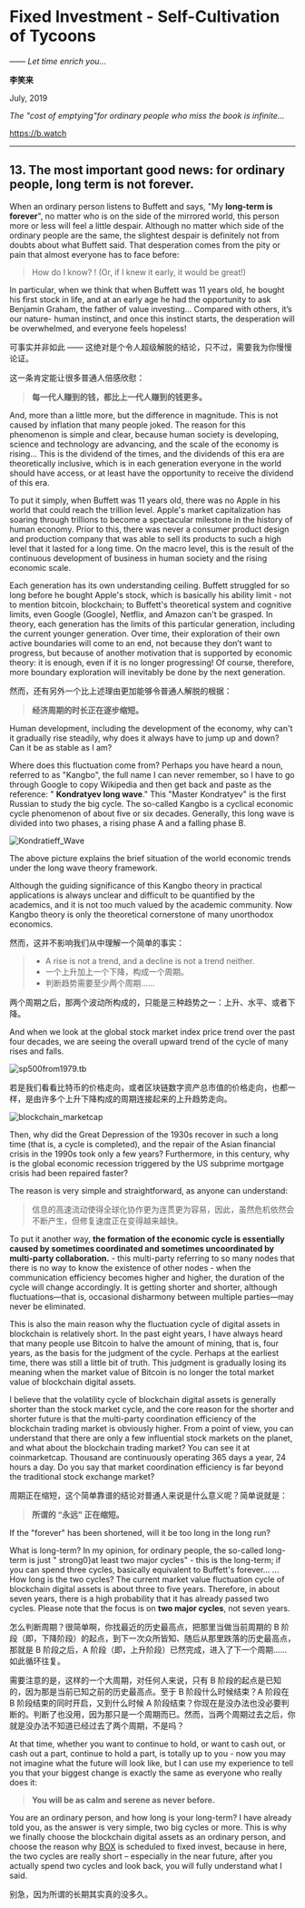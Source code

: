 # Fixed Investment - Self-Cultivation of Tycoons

*—— Let time enrich you...*

**李笑来**

July, 2019

*The "cost of emptying"for ordinary people who miss the book is infinite...*

https://b.watch

---

## 13. The most important good news: for ordinary people, long term is not forever.

When an ordinary person listens to Buffett and says, "My **long-term is forever**", no matter who is on the side of the mirrored world, this person more or less will feel a little despair. Although no matter which side of the ordinary people are the same, the slightest despair is definitely not from doubts about what Buffett said. That desperation comes from the pity or pain that almost everyone has to face before:

> How do I know? ! (Or, if I knew it early, it would be great!)

In particular, when we think that when Buffett was 11 years old, he bought his first stock in life, and at an early age he had the opportunity to ask Benjamin Graham, the father of value investing... Compared with others, it’s our nature- human instinct, and once this instinct starts, the desperation will be overwhelmed, and everyone feels hopeless!

可事实并非如此 —— 这绝对是个令人超级解脱的结论，只不过，需要我为你慢慢论证。

这一条肯定能让很多普通人倍感欣慰：

> **每一代人赚到的钱，都比上一代人赚到的钱更多。**

And, more than a little more, but the difference in magnitude. This is not caused by inflation that many people joked. The reason for this phenomenon is simple and clear, because human society is developing, science and technology are advancing, and the scale of the economy is rising... This is the dividend of the times, and the dividends of this era are theoretically inclusive, which is in each generation everyone in the world should have access, or at least have the opportunity to receive the dividend of this era.

To put it simply, when Buffett was 11 years old, there was no Apple in his world that could reach the trillion level. Apple's market capitalization has soaring through trillions to become a spectacular milestone in the history of human economy. Prior to this, there was never a consumer product design and production company that was able to sell its products to such a high level that it lasted for a long time. On the macro level, this is the result of the continuous development of business in human society and the rising economic scale.

Each generation has its own understanding ceiling. Buffett struggled for so long before he bought Apple's stock, which is basically his ability limit - not to mention bitcoin, blockchain; to Buffett's theoretical system and cognitive limits, even Google (Google), Netflix, and Amazon can't be grasped. In theory, each generation has the limits of this particular generation, including the current younger generation. Over time, their exploration of their own active boundaries will come to an end, not because they don’t want to progress, but because of another motivation that is supported by economic theory: it is enough, even if it is no longer progressing! Of course, therefore, more boundary exploration will inevitably be done by the next generation.

然而，还有另外一个比上述理由更加能够令普通人解脱的根据：

> **经济周期的时长正在逐步缩短。**

Human development, including the development of the economy, why can't it gradually rise steadily, why does it always have to jump up and down? Can it be as stable as I am?

Where does this fluctuation come from? Perhaps you have heard a noun, referred to as "Kangbo", the full name I can never remember, so I have to go through Google to copy Wikipedia and then get back and paste as the reference: " **Kondratyev long wave**." This "Master Kondratyev" is the first Russian to study the big cycle. The so-called Kangbo is a cyclical economic cycle phenomenon of about five or six decades. Generally, this long wave is divided into two phases, a rising phase A and a falling phase B.

![Kondratieff_Wave](../images/Kondratieff_Wave.png)

The above picture explains the brief situation of the world economic trends under the long wave theory framework.

Although the guiding significance of this Kangbo theory in practical applications is always unclear and difficult to be quantified by the academics, and it is not too much valued by the academic community. Now Kangbo theory is only the theoretical cornerstone of many unorthodox economics.

然而，这并不影响我们从中理解一个简单的事实：

> - A rise is not a trend, and a decline is not a trend neither.
> - 一个上升加上一个下降，构成一个周期。
> - 判断趋势需要至少两个周期……

两个周期之后，那两个波动所构成的，只能是三种趋势之一：上升、水平、或者下降。

And when we look at the global stock market index price trend over the past four decades, we are seeing the overall upward trend of the cycle of many rises and falls.

![sp500from1979.tb](../images/sp500from1979.tb.png)

若是我们看看比特币的价格走向，或者区块链数字资产总市值的价格走向，也都一样，是由许多个上升下降构成的周期连接起来的上升趋势走向。

![blockchain_marketcap](../images/blockchain_marketcap.png)

Then, why did the Great Depression of the 1930s recover in such a long time (that is, a cycle is completed), and the repair of the Asian financial crisis in the 1990s took only a few years? Furthermore, in this century, why is the global economic recession triggered by the US subprime mortgage crisis had been repaired faster?

The reason is very simple and straightforward, as anyone can understand:

> 信息的高速流动使得全球化协作更为连贯更为容易，因此，虽然危机依然会不断产生，但修复速度正在变得越来越快。

To put it another way, **the formation of the economic cycle is essentially caused by sometimes coordinated and sometimes uncoordinated by multi-party collaboration.** - this multi-party referring to so many nodes that there is no way to know the existence of other nodes - when the communication efficiency becomes higher and higher, the duration of the cycle will change accordingly. It is getting shorter and shorter, although fluctuations—that is, occasional disharmony between multiple parties—may never be eliminated.

This is also the main reason why the fluctuation cycle of digital assets in blockchain is relatively short. In the past eight years, I have always heard that many people use Bitcoin to halve the amount of mining, that is, four years, as the basis for the judgment of the cycle. Perhaps at the earliest time, there was still a little bit of truth. This judgment is gradually losing its meaning when the market value of Bitcoin is no longer the total market value of blockchain digital assets.

I believe that the volatility cycle of blockchain digital assets is generally shorter than the stock market cycle, and the core reason for the shorter and shorter future is that the multi-party coordination efficiency of the blockchain trading market is obviously higher. From a point of view, you can understand that there are only a few influential stock markets on the planet, and what about the blockchain trading market? You can see it at coinmarketcap. Thousand are continuously operating 365 days a year, 24 hours a day. Do you say that market coordination efficiency is far beyond the traditional stock exchange market?

周期正在缩短，这个简单靠谱的结论对普通人来说是什么意义呢？简单说就是：

> **所谓的 “永远” 正在缩短。**

If the "forever" has been shortened, will it be too long in the long run?

What is long-term? In my opinion, for ordinary people, the so-called long-term is just " strong0}at least two major cycles" - this is the long-term; if you can spend three cycles, basically equivalent to Buffett's forever... ... How long is the two cycles? The current market value fluctuation cycle of blockchain digital assets is about three to five years. Therefore, in about seven years, there is a high probability that it has already passed two cycles. Please note that the focus is on **two major cycles**, not seven years.

怎么判断周期？很简单啊，你找最近的历史最高点，把那里当做当前周期的 B 阶段（即，下降阶段）的起点，到下一次众所皆知、随后从那里跌落的历史最高点，那就是 B 阶段之后，A 阶段（即，上升阶段）已然完成，进入了下一个周期…… 如此循环往复。

需要注意的是，这样的一个大周期，对任何人来说，只有 B 阶段的起点是已知的，因为那是当前已知之前的历史最高点。至于 B 阶段什么时候结束？A 阶段在 B 阶段结束的同时开启，又到什么时候 A 阶段结束？你现在是没办法也没必要判断的。判断了也没用，因为那只是一个周期而已。然而，当两个周期过去之后，你就是没办法不知道已经过去了两个周期，不是吗？

At that time, whether you want to continue to hold, or want to cash out, or cash out a part, continue to hold a part,  is totally up to you - now you may not imagine what the future will look like, but I can use my experience to tell you that your biggest change is exactly the same as everyone who really does it:

> **You will be as calm and serene as never before.**

You are an ordinary person, and how long is your long-term? I have already told you, as the answer is very simple, two big cycles or more. This is why we finally choose the blockchain digital assets as an ordinary person, and choose the reason why [BOX](https://b.watch) is scheduled to fixed invest, because in here, the two cycles are really short – especially in the near future, after you actually spend two cycles and look back, you will fully understand what I said.

别急，因为所谓的长期其实真的没多久。
